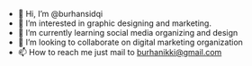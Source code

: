 - 👋 Hi, I’m @burhansidqi
- 👀 I’m interested in graphic designing and marketing.
- 🌱 I’m currently learning social media organizing and design
- 💞️ I’m looking to collaborate on digital marketing organization
- 📫 How to reach me just mail to burhanikki@gmail.com

<!---
burhansidqi/burhansidqi is a ✨ special ✨ repository because its `README.md` (this file) appears on your GitHub profile.
You can click the Preview link to take a look at your changes.
--->
